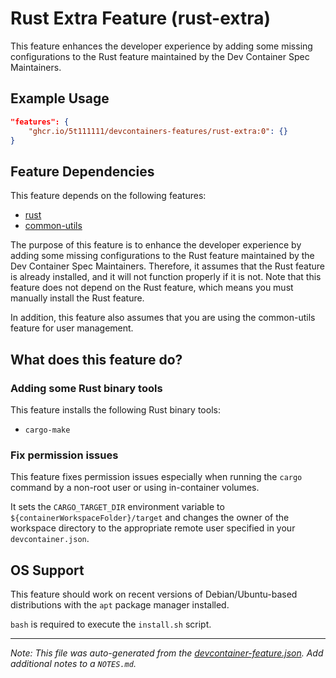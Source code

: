 
# Rust Extra Feature (rust-extra)

This feature enhances the developer experience by adding some missing configurations to the Rust feature maintained by the Dev Container Spec Maintainers.

## Example Usage

```json
"features": {
    "ghcr.io/5t111111/devcontainers-features/rust-extra:0": {}
}
```



## Feature Dependencies

This feature depends on the following features:

- [rust](https://github.com/devcontainers/features/tree/main/src/rust)
- [common-utils](https://github.com/devcontainers/features/tree/main/src/common-utils)

The purpose of this feature is to enhance the developer experience by adding
some missing configurations to the Rust feature maintained by the Dev Container
Spec Maintainers. Therefore, it assumes that the Rust feature is already
installed, and it will not function properly if it is not. Note that this
feature does not depend on the Rust feature, which means you must manually
install the Rust feature.

In addition, this feature also assumes that you are using the common-utils
feature for user management.

## What does this feature do?

### Adding some Rust binary tools

This feature installs the following Rust binary tools:

- `cargo-make`

### Fix permission issues

This feature fixes permission issues especially when running the `cargo` command
by a non-root user or using in-container volumes.

It sets the `CARGO_TARGET_DIR` environment variable to
`${containerWorkspaceFolder}/target` and changes the owner of the workspace
directory to the appropriate remote user specified in your `devcontainer.json`.

## OS Support

This feature should work on recent versions of Debian/Ubuntu-based distributions
with the `apt` package manager installed.

`bash` is required to execute the `install.sh` script.


---

_Note: This file was auto-generated from the [devcontainer-feature.json](https://github.com/5t111111/devcontainers-features/blob/main/src/rust-extra/devcontainer-feature.json).  Add additional notes to a `NOTES.md`._
